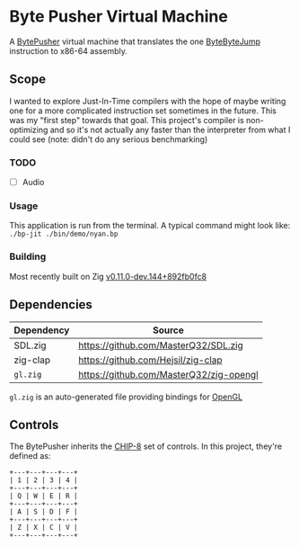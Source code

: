 # Byte Pusher Virtual Machine

A [BytePusher](https://esolangs.org/wiki/BytePusher) virtual machine that translates the one [ByteByteJump](https://esolangs.org/wiki/ByteByteJump) instruction to x86-64 assembly.

## Scope

I wanted to explore Just-In-Time compilers with the hope of maybe writing one for a more complicated instruction set sometimes in the future. This was my "first step" towards that goal. This project's compiler is non-optimizing and so it's not actually any faster than the interpreter from what I could see (note: didn't do any serious benchmarking)

### TODO

- [ ] Audio

### Usage

This application is run from the terminal. A typical command might look like: `./bp-jit ./bin/demo/nyan.bp`

### Building

Most recently built on Zig [v0.11.0-dev.144+892fb0fc8](https://github.com/ziglang/zig/tree/892fb0fc8)

## Dependencies

Dependency | Source
--- | ---
SDL.zig | <https://github.com/MasterQ32/SDL.zig>
zig-clap | <https://github.com/Hejsil/zig-clap>
`gl.zig` | <https://github.com/MasterQ32/zig-opengl>

`gl.zig` is an auto-generated file providing bindings for [OpenGL](https://www.opengl.org/)

## Controls

The BytePusher inherits the [CHIP-8](https://en.wikipedia.org/wiki/CHIP-8) set of controls. In this project, they're defined as:

    +---+---+---+---+
    | 1 | 2 | 3 | 4 |
    +---+---+---+---+
    | Q | W | E | R |
    +---+---+---+---+
    | A | S | D | F |
    +---+---+---+---+
    | Z | X | C | V |
    +---+---+---+---+
